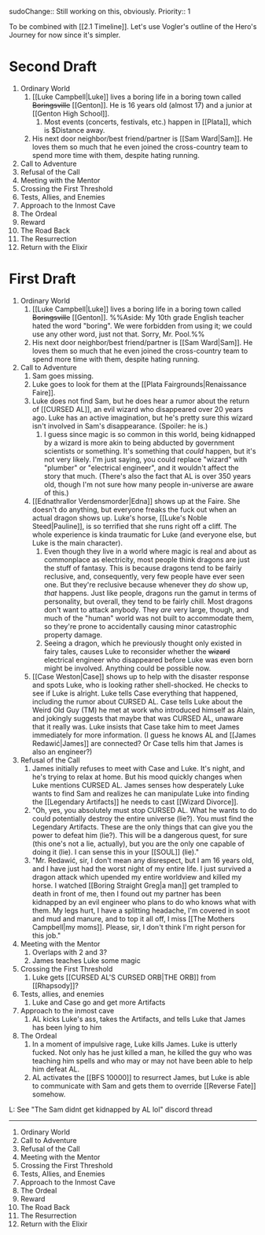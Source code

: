 sudoChange:: Still working on this, obviously.
Priority:: 1

To be combined with [[2.1 Timeline]]. Let's use Vogler's outline of the Hero's Journey for now since it's simpler.

# Second Draft
1. Ordinary World
	1. [[Luke Campbell|Luke]] lives a boring life in a boring town called ~~Boringsville~~ [[Genton]]. He is 16 years old (almost 17) and a junior at [[Genton High School]].
		1. Most events (concerts, festivals, etc.) happen in [[Plata]], which is $Distance away.
	2. His next door neighbor/best friend/partner is [[Sam Ward|Sam]]. He loves them so much that he even joined the cross-country team to spend more time with them, despite hating running.
2. Call to Adventure
3. Refusal of the Call
4. Meeting with the Mentor
5. Crossing the First Threshold
6. Tests, Allies, and Enemies
7. Approach to the Inmost Cave
8. The Ordeal
9. Reward
10. The Road Back
11. The Resurrection
12. Return with the Elixir

# First Draft
1. Ordinary World
	1. [[Luke Campbell|Luke]] lives a boring life in a boring town called ~~Boringsville~~ [[Genton]]. %%Aside: My 10th grade English teacher hated the word "boring". We were forbidden from using it; we could use any other word, just not that. Sorry, Mr. Pool.%%
	2. His next door neighbor/best friend/partner is [[Sam Ward|Sam]]. He loves them so much that he even joined the cross-country team to spend more time with them, despite hating running.
2. Call to Adventure
	1. Sam goes missing.
	2. Luke goes to look for them at the [[Plata Fairgrounds|Renaissance Faire]].
	3. Luke does not find Sam, but he does hear a rumor about the return of [[CURSED AL]], an evil wizard who disappeared over 20 years ago. Luke has an active imagination, but he's pretty sure this wizard isn't involved in Sam's disappearance. (Spoiler: he is.)
		1. I guess since magic is so common in this world, being kidnapped by a wizard is more akin to being abducted by government scientists or something. It's something that *could* happen, but it's not very likely. I'm just saying, you could replace "wizard" with "plumber" or "electrical engineer", and it wouldn't affect the story that much. (There's also the fact that AL is over 350 years old, though I'm not sure how many people in-universe are aware of this.) 
	4. [[Ednathrallor Verdensmorder|Edna]] shows up at the Faire. She doesn't do anything, but everyone freaks the fuck out when an actual dragon shows up. Luke's horse, [[Luke's Noble Steed|Pauline]], is so terrified that she runs right off a cliff. The whole experience is kinda traumatic for Luke (and everyone else, but Luke is the main character).
		1. Even though they live in a world where magic is real and about as commonplace as electricity, most people think dragons are just the stuff of fantasy. This is because dragons tend to be fairly reclusive, and, consequently, very few people have ever seen one. But they're reclusive because whenever they *do* show up, *that* happens. Just like people, dragons run the gamut in terms of personality, but overall, they tend to be fairly chill. Most dragons don't want to attack anybody. They *are* very large, though, and much of the "human" world was not built to accommodate them, so they're prone to accidentally causing minor catastrophic property damage.
		2. Seeing a dragon, which he previously thought only existed in fairy tales, causes Luke to reconsider whether the ~~wizard~~ electrical engineer who disappeared before Luke was even born might be involved. Anything could be possible now.
	5. [[Case Weston|Case]] shows up to help with the disaster response and spots Luke, who is looking rather shell-shocked. He checks to see if Luke is alright. Luke tells Case everything that happened, including the rumor about CURSED AL. Case tells Luke about the Weird Old Guy (TM) he met at work who introduced himself as Alain, and jokingly suggests that maybe that was CURSED AL, unaware that it really was. Luke insists that Case take him to meet James immediately for more information. (I guess he knows AL and [[James Redawić|James]] are connected? Or Case tells him that James is also an engineer?)
3. Refusal of the Call
	1. James initially refuses to meet with Case and Luke. It's night, and he's trying to relax at home. But his mood quickly changes when Luke mentions CURSED AL. James senses how desperately Luke wants to find Sam and realizes he can manipulate Luke into finding the [[Legendary Artifacts]] he needs to cast [[Wizard Divorce]].
	2. "Oh, yes, you absolutely must stop CURSED AL. What he wants to do could potentially destroy the entire universe (lie?). You must find the Legendary Artifacts. These are the only things that can give you the power to defeat him (lie?). This will be a dangerous quest, for sure (this one's not a lie, actually), but you are the only one capable of doing it (lie). I can sense this in your [[SOUL]] (lie)."
	3. "Mr. Redawić, sir, I don't mean any disrespect, but I am 16 years old, and I have just had the worst night of my entire life. I just survived a dragon attack which upended my entire worldview and killed my horse. I watched [[Boring Straight Greg|a man]] get trampled to death in front of me, then I found out my partner has been kidnapped by an evil engineer who plans to do who knows what with them. My legs hurt, I have a splitting headache, I'm covered in soot and mud and manure, and to top it all off, I miss [[The Mothers Campbell|my moms]]. Please, sir, I don't think I'm right person for this job."
4. Meeting with the Mentor
	1. Overlaps with 2 and 3?
	2. James teaches Luke some magic
5. Crossing the First Threshold
	1. Luke gets [[CURSED AL'S CURSED ORB|THE ORB]] from [[Rhapsody]]?
6. Tests, allies, and enemies
	1. Luke and Case go and get more Artifacts
7. Approach to the inmost cave
	1. AL kicks Luke's ass, takes the Artifacts, and tells Luke that James has been lying to him
8. The Ordeal
	1. In a moment of impulsive rage, Luke kills James. Luke is utterly fucked. Not only has he just killed a man, he killed the guy who was teaching him spells and who may or may not have been able to help him defeat AL.
	2. AL activates the [[BFS 10000]] to resurrect James, but Luke is able to communicate with Sam and gets them to override [[Reverse Fate]] somehow.
 
 L: See "The Sam didnt get kidnapped by AL lol" discord thread

---
1. Ordinary World
2. Call to Adventure
3. Refusal of the Call
4. Meeting with the Mentor
5. Crossing the First Threshold
6. Tests, Allies, and Enemies
7. Approach to the Inmost Cave
8. The Ordeal
9. Reward
10. The Road Back
11. The Resurrection
12. Return with the Elixir